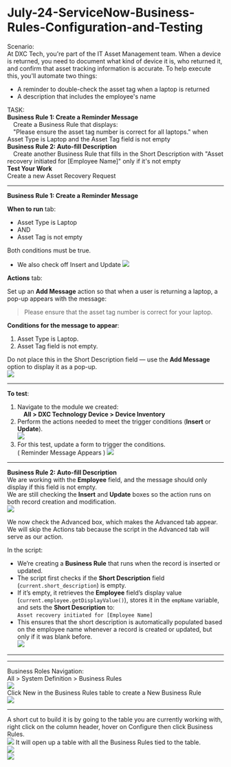 # July-24-ServiceNow-Business-Rules-Configuration-and-Testing

Scenario: <br>
At DXC Tech, you're part of the IT Asset Management team. When a device is returned, you need to document what kind of device it is, who returned it, and confirm that asset tracking information is accurate. To help execute this, you'll automate two things: <br>
- A reminder to double-check the asset tag when a laptop is returned <br>
- A description that includes the employee's name <br>

TASK:<br>
**Business Rule 1: Create a Reminder Message** <br>
&emsp;Create a Business Rule that displays:<br>
&emsp;"Please ensure the asset tag number is correct for all laptops." when Asset Type is Laptop and the Asset Tag field is not empty<br>
**Business Rule 2: Auto-fill Description**<br>
&emsp;Create another Business Rule that fills in the Short Description with "Asset recovery initiated for [Employee Name]" only if it's not empty <br>
**Test Your Work** <br>
Create a new Asset Recovery Request<br>

---
**Business Rule 1: Create a Reminder Message** <br>

**When to run** tab:
- Asset Type is Laptop
- AND
- Asset Tag is not empty

Both conditions must be true.

- We also check off Insert and Update 
![](https://github.com/CodeWithLuwam/July-24-ServiceNow-Business-Rules-Configuration-and-Testing/blob/main/Images/When%20to%20run%20tab-%20%20Business%20Rule.png?raw=true) <br>

**Actions** tab: <br>

Set up an **Add Message** action so that when a user is returning a laptop, a pop-up appears with the message:
> Please ensure that the asset tag number is correct for your laptop.

**Conditions for the message to appear**:
1. Asset Type is Laptop.
2. Asset Tag field is not empty.

Do not place this in the Short Description field — use the **Add Message** option to display it as a pop-up. <br>
![](https://github.com/CodeWithLuwam/July-24-ServiceNow-Business-Rules-Configuration-and-Testing/blob/main/Images/Actions%20tab%20-%20Business%20Rule.png?raw=true)

---

**To test**: <br>
1. Navigate to the module we created: <br>
&emsp;**All > DXC Technology Device > Device Inventory** <br>
2. Perform the actions needed to meet the trigger conditions (**Insert** or **Update**).  <br>
![](https://github.com/CodeWithLuwam/July-24-ServiceNow-Business-Rules-Configuration-and-Testing/blob/main/Images/Open%20an%20Existing%20Record.png?raw=true) <br>
3. For this test, update a form to trigger the conditions.  <br>
( Reminder Message Appears )
![](https://github.com/CodeWithLuwam/July-24-ServiceNow-Business-Rules-Configuration-and-Testing/blob/main/Images/Task%20Message%20Pops%20Up.png?raw=true)

---

**Business Rule 2: Auto-fill Description**<br>
We are working with the **Employee** field, and the message should only display if this field is not empty. <br>
We are still checking the **Insert** and **Update** boxes so the action runs on both record creation and modification. <br>
![](https://github.com/CodeWithLuwam/July-24-ServiceNow-Business-Rules-Configuration-and-Testing/blob/main/Images/When%20to%20run%20tab%20for%20Business%20Rule%202%20.png?raw=true) <br>

We now check the Advanced box, which makes the Advanced tab appear. <br>
We will skip the Actions tab because the script in the Advanced tab will serve as our action. <br>

In the script: <br>
- We’re creating a **Business Rule** that runs when the record is inserted or updated.
- The script first checks if the **Short Description** field (`current.short_description`) is empty.
- If it’s empty, it retrieves the **Employee** field’s display value (`current.employee.getDisplayValue()`), stores it in the `empName` variable, and sets the **Short Description** to: <br>
`Asset recovery initiated for [Employee Name]` <br>
- This ensures that the short description is automatically populated based on the employee name whenever a record is created or updated, but only if it was blank before. <br>
![](https://github.com/CodeWithLuwam/July-24-ServiceNow-Business-Rules-Configuration-and-Testing/blob/main/Images/Business%20Rule%202%20Advanced%20tab.png?raw=true)

---
---
Business Roles Navigation: <br>
All > System Definition > Business Rules <br>
![](https://github.com/CodeWithLuwam/July-24-ServiceNow-Business-Rules-Configuration-and-Testing/blob/main/Images/Business%20Rules%20Navigation.png?raw=true) <br>
Click New in the Business Rules table to create a New Business Rule <br>
![](https://github.com/CodeWithLuwam/July-24-ServiceNow-Business-Rules-Configuration-and-Testing/blob/main/Images/Click%20New%20in%20the%20Business%20Rules%20table.png?raw=true) <br>

---
A short cut to build it is by going to the table you are currently working with, right click on the column header, hover on Configure  then click Business Rules. <br>
![](https://github.com/CodeWithLuwam/July-24-ServiceNow-Business-Rules-Configuration-and-Testing/blob/main/Images/Different%20option%20to%20Configure%20Business%20Rules.png?raw=true)
It will open up a table with all the Business Rules tied to the table. <br>
![](https://github.com/CodeWithLuwam/July-24-ServiceNow-Business-Rules-Configuration-and-Testing/blob/main/Images/Business%20Rules%20tied%20up%20to%20the%20table.png?raw=true) <br>
![](https://github.com/CodeWithLuwam/July-24-ServiceNow-Business-Rules-Configuration-and-Testing/blob/main/Images/Asset%20Recovery%20Request%20Business%20Rule%20table.png?raw=true) <br>

